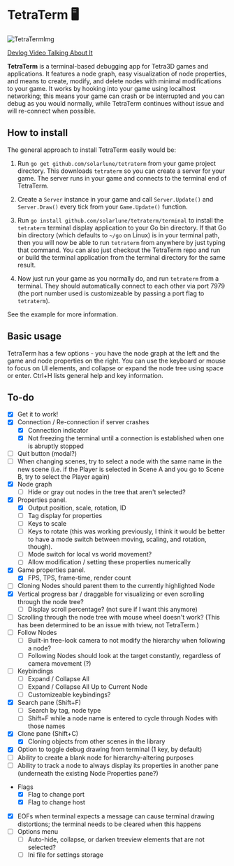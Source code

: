 # TetraTerm 🖥️

![TetraTermImg](https://i.imgur.com/Tle6NgT.png)

[Devlog Video Talking About It](https://youtu.be/3Og4Ii0_QTw)

**TetraTerm** is a terminal-based debugging app for Tetra3D games and applications. It features a node graph, easy visualization of node properties, and means to create, modify, and delete nodes with minimal modifications to your game. It works by hooking into your game using localhost networking; this means your game can crash or be interrupted and you can debug as you would normally, while TetraTerm continues without issue and will re-connect when possible.

## How to install

The general approach to install TetraTerm easily would be:

1. Run `go get github.com/solarlune/tetraterm` from your game project directory. This downloads `tetraterm` so you can create a server for your game. The server runs in your game and connects to the terminal end of TetraTerm.

2. Create a `Server` instance in your game and call `Server.Update()` and `Server.Draw()` every tick from your `Game.Update()` function.

3. Run `go install github.com/solarlune/tetraterm/terminal` to install the `tetraterm` terminal display application to your Go bin directory. If that Go bin directory (which defaults to `~/go` on Linux) is in your terminal path, then you will now be able to run `tetraterm` from anywhere by just typing that command. You can also just checkout the TetraTerm repo and run or build the terminal application from the terminal directory for the same result.

4. Now just run your game as you normally do, and run `tetraterm` from a terminal. They should automatically connect to each other via port 7979 (the port number used is customizeable by passing a port flag to `tetraterm`).

See the example for more information.

## Basic usage

TetraTerm has a few options - you have the node graph at the left and the game and node properties on the right. You can use the keyboard or mouse to focus on UI elements, and collapse or expand the node tree using space or enter. Ctrl+H lists general help and key information.

## To-do

- [x] Get it to work!
- [x] Connection / Re-connection if server crashes
  - [x] Connection indicator
  - [x] Not freezing the terminal until a connection is established when one is abruptly stopped
- [ ] Quit button (modal?)
- [ ] When changing scenes, try to select a node with the same name in the new scene (i.e. if the Player
      is selected in Scene A and you go to Scene B, try to select the Player again)
- [x] Node graph
  - [ ] Hide or gray out nodes in the tree that aren't selected?
- [x] Properties panel.
  - [x] Output position, scale, rotation, ID
  - [ ] Tag display for properties
  - [ ] Keys to scale
  - [ ] Keys to rotate (this was working previously, I think it would be better to have a mode switch between moving, scaling, and rotation, though).
  - [ ] Mode switch for local vs world movement?
  - [ ] Allow modification / setting these properties numerically
- [x] Game properties panel.
  - [x] FPS, TPS, frame-time, render count
- [ ] Cloning Nodes should parent them to the currently highlighted Node 
- [x] Vertical progress bar / draggable for visualizing or even scrolling through the node tree?
  - [ ] Display scroll percentage? (not sure if I want this anymore)
- [ ] Scrolling through the node tree with mouse wheel doesn't work? (This has been determined to be an issue with tview, not TetraTerm.)
- [ ] Follow Nodes
  - [ ] Built-in free-look camera to not modify the hierarchy when following a node?
  - [ ] Following Nodes should look at the target constantly, regardless of camera movement (?)
- [ ] Keybindings
  - [ ] Expand / Collapse All
  - [ ] Expand / Collapse All Up to Current Node
  - [ ] Customizeable keybindings?
- [x] Search pane (Shift+F)
  - [ ] Search by tag, node type
  - [ ] Shift+F while a node name is entered to cycle through Nodes with those names
- [x] Clone pane (Shift+C)
  - [x] Cloning objects from other scenes in the library
- [x] Option to toggle debug drawing from terminal (1 key, by default)
- [ ] Ability to create a blank node for hierarchy-altering purposes
- [ ] Ability to track a node to always display its properties in another pane (underneath the existing Node Properties pane?)
- Flags
  - [x] Flag to change port
  - [x] Flag to change host
- [x] EOFs when terminal expects a message can cause terminal drawing distortions; the terminal needs to be cleared when this happens
- [ ] Options menu
  - [ ] Auto-hide, collapse, or darken treeview elements that are not selected?
  - [ ] Ini file for settings storage